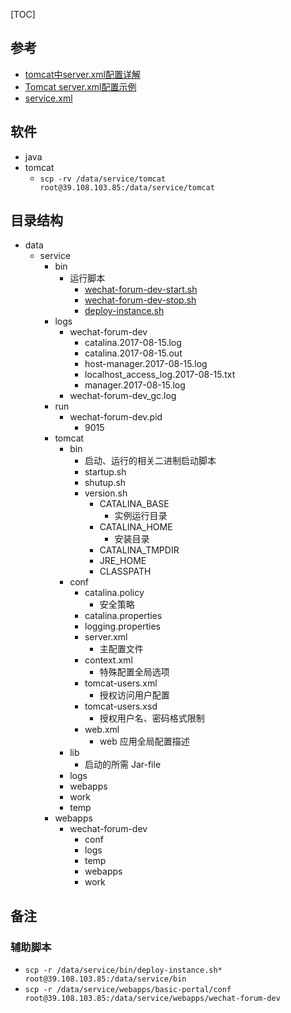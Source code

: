 
[TOC]

## 参考
- [tomcat中server.xml配置详解](http://blog.csdn.net/zcyhappy1314/article/details/10356909)
- [Tomcat server.xml配置示例](http://www.importnew.com/17124.html)
- [service.xml](http://otzm88f21.bkt.clouddn.com/test.server.xml)


## 软件
- java
- tomcat
    - `scp -rv /data/service/tomcat root@39.108.103.85:/data/service/tomcat`

## 目录结构
- data
    - service
        - bin
            - 运行脚本
                - [wechat-forum-dev-start.sh](http://otzm88f21.bkt.clouddn.com/wechat-forum-dev-start.sh)
                - [wechat-forum-dev-stop.sh](http://otzm88f21.bkt.clouddn.com/wechat-forum-dev-stop.sh)
                - [deploy-instance.sh](http://otzm88f21.bkt.clouddn.com/deploy-instance.sh)
        - logs
            - wechat-forum-dev
                - catalina.2017-08-15.log
                - catalina.2017-08-15.out
                - host-manager.2017-08-15.log
                - localhost_access_log.2017-08-15.txt
                - manager.2017-08-15.log
            - wechat-forum-dev_gc.log
        - run
            - wechat-forum-dev.pid
                - 9015
        - tomcat
            - bin
                - 启动、运行的相关二进制启动脚本
                - startup.sh
                - shutup.sh
                - version.sh
                    - CATALINA_BASE
                        - 实例运行目录
                    - CATALINA_HOME
                        - 安装目录
                    - CATALINA_TMPDIR
                    - JRE_HOME
                    - CLASSPATH
            - conf
                - catalina.policy
                    - 安全策略
                - catalina.properties
                - logging.properties
                - server.xml
                    - 主配置文件
                - context.xml
                    - 特殊配置全局选项
                - tomcat-users.xml
                    - 授权访问用户配置
                - tomcat-users.xsd
                    - 授权用户名、密码格式限制
                - web.xml
                    - web 应用全局配置描述
            - lib
                - 启动的所需 Jar-file
            - logs
            - webapps
            - work
            - temp
        - webapps
            - wechat-forum-dev
                - conf
                - logs
                - temp
                - webapps
                - work

## 备注
### 辅助脚本
- `scp -r /data/service/bin/deploy-instance.sh* root@39.108.103.85:/data/service/bin`
- `scp -r /data/service/webapps/basic-portal/conf root@39.108.103.85:/data/service/webapps/wechat-forum-dev`
